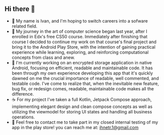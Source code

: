 ## Hi there 👋

- 🧑 My name is Ivan, and I'm hoping to switch careers into a sofware related field. 
- 🚀 My journey in the art of computer science began last year, after I enrolled in Edx's free CS50 course.
  Immediately after finishing that course I decided to continue my work on that course's final project
  and bring it to the Android Play Store, with the intention of gaining practical experience while
  learning, exploring, and reinforcing computational concepts from class and anew.
- 🔬 I'm currently working on an encrypted storage application in native Android, focusing on efficient,
  readable and maintainable code. It has been through my own experience developing this app that it's quickly
  dawned on me the crucial importance of readable, well commented, and testable code. I've come to
  realize that, when the inevitable new feature, bug fix, or redesign comes, readable, maintainable code makes
  all the difference.
- ☕ For my project I've taken a full Kotlin, Jetpack Compose approach, implementing elegant design and clean
  compose concepts as well as utilizing the viewmodel for storing UI states and handling all business operations.
- 📨 Feel free to contact me to take part in my closed internal testing of my app in the play store! you can
  reach me at: ihnetr.1@gmail.com
 
<!--
**Ivanthegrt/Ivanthegrt** is a ✨ _special_ ✨ repository because its `README.md` (this file) appears on your GitHub profile.

Here are some ideas to get you started:

- 🔭 I’m currently working on ...
- 🌱 I’m currently learning ...
- 👯 I’m looking to collaborate on ...
- 🤔 I’m looking for help with ...
- 💬 Ask me about ...
- 📫 How to reach me: ...
- 😄 Pronouns: ...
- ⚡ Fun fact: ...
-->
